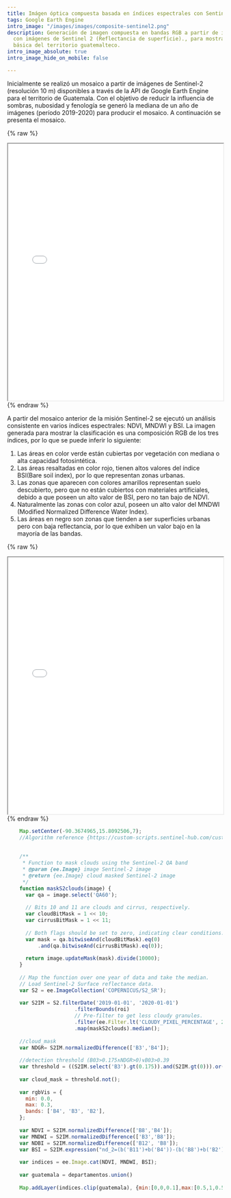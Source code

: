 ```yaml
---
title: Imágen óptica compuesta basada en índices espectrales con Sentinel-2
tags: Google Earth Engine
intro_image: "/images/images/composite-sentinel2.png"
description: Generación de imagen compuesta en bandas RGB a partir de índices multiespectrales
  con imágenes de Sentinel 2 (Reflectancia de superficie)., para mostrar una clasificación
  básica del territorio guatemalteco.
intro_image_absolute: true
intro_image_hide_on_mobile: false

---
```

Inicialmente se realizó un mosaico a partir de imágenes de Sentinel-2 (resolución 10 m) disponibles a través de la API de Google Earth Engine para el territorio de Guatemala. Con el objetivo de reducir la influencia de sombras, nubosidad y fenología se generó la mediana de un año de imágenes (período 2019-2020) para producir el mosaico. A continuación se presenta el mosaico.

{% raw %}
<iframe src="[https://douglasferdycl.users.earthengine.app/view/mosaicosentinel-2](https://douglasferdycl.users.earthengine.app/view/mosaicosentinel-2 "https://douglasferdycl.users.earthengine.app/view/mosaicosentinel-2")" width="100%" height="600px"></iframe>
{% endraw %}

A partir del mosaico anterior de la misión Sentinel-2 se ejecutó un análisis consistente en varios índices espectrales: NDVI, MNDWI y BSI. La imagen generada para mostrar la clasificación es una composición RGB de los tres índices, por lo que se puede inferir lo siguiente:

1. Las áreas en color verde están cubiertas por vegetación con mediana o alta capacidad fotosintética.
2. Las áreas resaltadas en color rojo, tienen altos valores del índice BSI(Bare soil index), por lo que representan zonas urbanas.
3. Las zonas que aparecen con colores amarillos representan suelo descubierto, pero que no están cubiertos con materiales artificiales, debido a que poseen un alto valor de BSI, pero no tan bajo de NDVI.
4. Naturalmente las zonas con color azul, poseen un alto valor del MNDWI (Modified Normalized Difference Water Index).
5. Las áreas en negro son zonas que tienden a ser superficies urbanas pero con baja reflectancia, por lo que exhiben un valor bajo en la mayoría de las bandas.

{% raw %}
<iframe src="[https://douglasferdycl.users.earthengine.app/view/clasificacionopticasar](https://douglasferdycl.users.earthengine.app/view/clasificacionopticasar "https://douglasferdycl.users.earthengine.app/view/clasificacionopticasar")" width="100%" height="600px"></iframe>
{% endraw %}

```Javascript
    Map.setCenter(-90.3674965,15.8092506,7);
    //Algorithm reference {https://custom-scripts.sentinel-hub.com/custom-scripts/sentinel-2/cby_cloud_detection/}
    
    
    /**
     * Function to mask clouds using the Sentinel-2 QA band
     * @param {ee.Image} image Sentinel-2 image
     * @return {ee.Image} cloud masked Sentinel-2 image
     */
    function maskS2clouds(image) {
      var qa = image.select('QA60');
    
      // Bits 10 and 11 are clouds and cirrus, respectively.
      var cloudBitMask = 1 << 10;
      var cirrusBitMask = 1 << 11;
    
      // Both flags should be set to zero, indicating clear conditions.
      var mask = qa.bitwiseAnd(cloudBitMask).eq(0)
          .and(qa.bitwiseAnd(cirrusBitMask).eq(0));
    
      return image.updateMask(mask).divide(10000);
    }
    
    // Map the function over one year of data and take the median.
    // Load Sentinel-2 Surface reflectance data.
    var S2 = ee.ImageCollection('COPERNICUS/S2_SR');
    
    var S2IM = S2.filterDate('2019-01-01', '2020-01-01')
                      .filterBounds(roi)
                      // Pre-filter to get less cloudy granules.
                      .filter(ee.Filter.lt('CLOUDY_PIXEL_PERCENTAGE', 20))
                      .map(maskS2clouds).median();
                      
    //cloud_mask
    var NDGR= S2IM.normalizedDifference(['B3','B4']);
      
    //detection threshold (B03>0.175∧NDGR>0)∨B03>0.39
    var threshold = ((S2IM.select('B3').gt(0.175)).and(S2IM.gt(0))).or(S2IM.select('B3').gt(0.39)).and(S2IM.select('B11').gt(0.1));
    
    var cloud_mask = threshold.not();
    
    var rgbVis = {
      min: 0.0,
      max: 0.3,
      bands: ['B4', 'B3', 'B2'],
    };
    
    var NDVI = S2IM.normalizedDifference(['B8','B4']);
    var MNDWI = S2IM.normalizedDifference(['B3','B8']);
    var NDBI = S2IM.normalizedDifference(['B12', 'B8']);
    var BSI = S2IM.expression("nd_2=(b('B11')+b('B4'))-(b('B8')+b('B2'))/(b('B11')+b('B4'))+(b('B8')+b('B2'))");
    
    var indices = ee.Image.cat(NDVI, MNDWI, BSI);
    
    var guatemala = departamentos.union()
    
    Map.addLayer(indices.clip(guatemala), {min:[0,0,0.1],max:[0.5,1,0.5],  bands: ['nd_2', 'nd', 'nd_1'],}, 'Clases',1);
```
